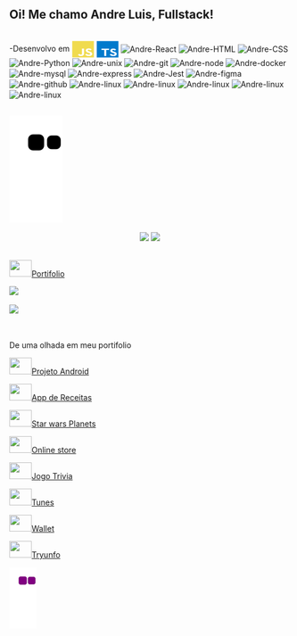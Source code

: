 ## Oi! Me chamo Andre Luis, Fullstack!

<div style="display: inline_block"><br>
  -Desenvolvo em
  <img align="center" alt="Andre-Js" height="30" width="40" src="https://raw.githubusercontent.com/devicons/devicon/master/icons/javascript/javascript-plain.svg">
  <img align="center" alt="Andre-Ts" height="30" width="40" src="https://raw.githubusercontent.com/devicons/devicon/master/icons/typescript/typescript-plain.svg">
  <img align="center" alt="Andre-React" height="30" width="40" src="https://cdn.jsdelivr.net/gh/devicons/devicon/icons/react/react-original-wordmark.svg">
  <img align="center" alt="Andre-HTML" height="30" width="40" src="https://cdn.jsdelivr.net/gh/devicons/devicon/icons/html5/html5-plain-wordmark.svg">
  <img align="center" alt="Andre-CSS" height="30" width="40" src="https://cdn.jsdelivr.net/gh/devicons/devicon/icons/css3/css3-plain-wordmark.svg">
  <img align="center" alt="Andre-Python" height="30" width="40" src="https://cdn.jsdelivr.net/gh/devicons/devicon/icons/python/python-original-wordmark.svg">
<img align="center" alt="Andre-unix" height="30" width="40" src="https://cdn.jsdelivr.net/gh/devicons/devicon/icons/unix/unix-original.svg" />
 <img  align="center" alt="Andre-git" height="30" width="40" src="https://cdn.jsdelivr.net/gh/devicons/devicon/icons/git/git-plain-wordmark.svg" />
 <img  align="center" alt="Andre-node" height="30" width="40" src="https://cdn.jsdelivr.net/gh/devicons/devicon/icons/nodejs/nodejs-plain-wordmark.svg" />
  <img  align="center" alt="Andre-docker" height="30" width="40" src="https://cdn.jsdelivr.net/gh/devicons/devicon/icons/docker/docker-original-wordmark.svg" />
    <img  align="center" alt="Andre-mysql" height="30" width="40" src="https://cdn.jsdelivr.net/gh/devicons/devicon/icons/mysql/mysql-original-wordmark.svg" />
      <img  align="center" alt="Andre-express" height="30" width="40" src="https://cdn.jsdelivr.net/gh/devicons/devicon/icons/express/express-original-wordmark.svg" />
  <img  align="center" alt="Andre-Jest" height="30" width="40" src="https://cdn.jsdelivr.net/gh/devicons/devicon/icons/jest/jest-plain.svg" />
  <img  align="center" alt="Andre-figma" height="30" width="40" src="https://cdn.jsdelivr.net/gh/devicons/devicon/icons/figma/figma-original.svg" />
  <img  align="center" alt="Andre-github" height="30" width="40" src="https://cdn.jsdelivr.net/gh/devicons/devicon/icons/github/github-original-wordmark.svg" />
  <img align="center" alt="Andre-linux" height="30" width="40" src="https://cdn.jsdelivr.net/gh/devicons/devicon/icons/linux/linux-original.svg" />
  <img align="center" alt="Andre-linux" height="30" width="40"  src="https://cdn.jsdelivr.net/gh/devicons/devicon/icons/slack/slack-original-wordmark.svg" />
  <img align="center" alt="Andre-linux" height="70"  src="https://cdn.jsdelivr.net/gh/devicons/devicon/icons/trello/trello-plain-wordmark.svg" />
  <img align="center" alt="Andre-linux" height="70" src="https://cdn.jsdelivr.net/gh/devicons/devicon/icons/visualstudio/visualstudio-plain-wordmark.svg" />
    <img align="center" alt="Andre-linux" height="70" src="https://cdn.jsdelivr.net/gh/devicons/devicon/icons/angularjs/angularjs-original-wordmark.svg" />
                         
  
  ##
  ![snake gif](https://github.com/andre09999/andre09999/blob/output/github-contribution-grid-snake.svg)
 
<div> 
<div align="center" >
  <img height="150em" src="https://github-readme-stats-beryl.vercel.app/api?username=andre09999&show_icons=true&title_color=fff&icon_color=79ff97&text_color=9f9f9f&bg_color=151515"/>
  <img height="150em" src="https://github-readme-stats.vercel.app/api/top-langs/?username=andre09999&layout=compact&langs_count=7&theme=dark"/>
</div>

 
<div style="display: inline_block"><br>

   <a href="https://portifoiliowebandre.netlify.app/" target="_blank"> <img src="https://user-images.githubusercontent.com/101289554/201396968-b16d5eaa-a34b-4133-aade-e24e90aa3c07.png" target="_blank" height="30" width="40">Portifolio</a>
  
  <a href="https://instagram.com/andreluisrs_" target="_blank"><img src="https://img.shields.io/badge/-Instagram-%23E4405F?style=for-the-badge&logo=instagram&logoColor=white" target="_blank"></a>
 	
  <a href="https://www.linkedin.com/in/andre-luis-6536b377/" target="_blank"><img src="https://img.shields.io/badge/-LinkedIn-%230077B5?style=for-the-badge&logo=linkedin&logoColor=white" target="_blank"></a> 
  
  <div style="display: inline-block"><br>
   <p>De uma olhada em meu portifolio</p>

  <a href=https://andre09999.github.io/projeto-android/ target="_blank"> <img src="https://cdn.jsdelivr.net/gh/devicons/devicon/icons/html5/html5-original.svg" target="_blank" height="30" width="40">Projeto Android</a>
  
  <a href=https://andre09999.github.io/App-De-Receitas/ target="_blank"> <img src="https://cdn.jsdelivr.net/gh/devicons/devicon/icons/html5/html5-original.svg" target="_blank" height="30" width="40">App de Receitas</a>
    
  <a href=https://andre09999.github.io/starwars-planets-search/ target="_blank"> <img src="https://cdn.jsdelivr.net/gh/devicons/devicon/icons/html5/html5-original.svg" target="_blank" height="30" width="40">Star wars Planets</a>
  
  
  <a href=https://andre09999.github.io/Store/ target="_blank"> <img src="https://cdn.jsdelivr.net/gh/devicons/devicon/icons/html5/html5-original.svg" target="_blank" height="30" width="40">Online store</a>
 
 
 <a href=https://andre09999.github.io/Trivia/ target="_blank"> <img src="https://cdn.jsdelivr.net/gh/devicons/devicon/icons/html5/html5-original.svg" target="_blank" height="30" width="40">Jogo Trivia</a>
 
  <a href=https://andre09999.github.io/Tunes/ target="_blank"> <img src="https://cdn.jsdelivr.net/gh/devicons/devicon/icons/html5/html5-original.svg" target="_blank" height="30" width="40">Tunes</a>

  <a href=https://andre09999.github.io/Wallet/ target="_blank"> <img src="https://cdn.jsdelivr.net/gh/devicons/devicon/icons/html5/html5-original.svg" target="_blank" height="30" width="40">Wallet</a>
    
  <a href=https://andre09999.github.io/TrybeWarts/ target="_blank"> <img src="https://cdn.jsdelivr.net/gh/devicons/devicon/icons/html5/html5-original.svg" target="_blank" height="30" width="40">Tryunfo</a>
    
    
  ![snake gif](https://github.com/andre09999/andre09999/blob/output/github-contribution-grid-snake.gif)
 
</div>
